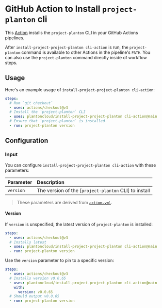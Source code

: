 # GitHub Action to Install `project-planton` cli

This [Action] installs the `project-planton` CLI in your GitHub Actions pipelines.

After `install-project-project-planton cli-action` is run, the `project-planton` command is available to other Actions in the pipeline's
`PATH`. You can also use the `project-planton` command directly inside of workflow steps.

## Usage

Here's an example usage of `install-project-project-planton cli-action`:

```yaml
steps:
  # Run `git checkout`
  - uses: actions/checkout@v3
  # Install the `project-planton` CLI
  - uses: plantoncloud/install-project-project-planton cli-action@main
  # Ensure that `project-planton` is installed
  - run: project-planton version
```

## Configuration

### Input

You can configure `install-project-project-planton cli-action` with these parameters:

| Parameter      | Description                                                |
|:---------------|:-----------------------------------------------------------|
| `version`      | The version of the [`project-planton` CLI] to install      |

> These parameters are derived from [`action.yml`](./action.yml). <br>

#### Version

If `version` is unspecified, the latest version of `project-planton` is installed:

```yaml
steps:
  - uses: actions/checkout@v3
  # Installs latest
  - uses: plantoncloud/install-project-project-planton cli-action@main
  - run: project-planton version
```

Use the `version` parameter to pin to a specific version:

```yaml
steps:
  - uses: actions/checkout@v3
  # Installs version v0.0.65
  - uses: plantoncloud/install-project-project-planton cli-action@main
    with:
      version: v0.0.65
  # Should output v0.0.65
  - run: project-planton version
```

[action]: https://docs.github.com/actions
